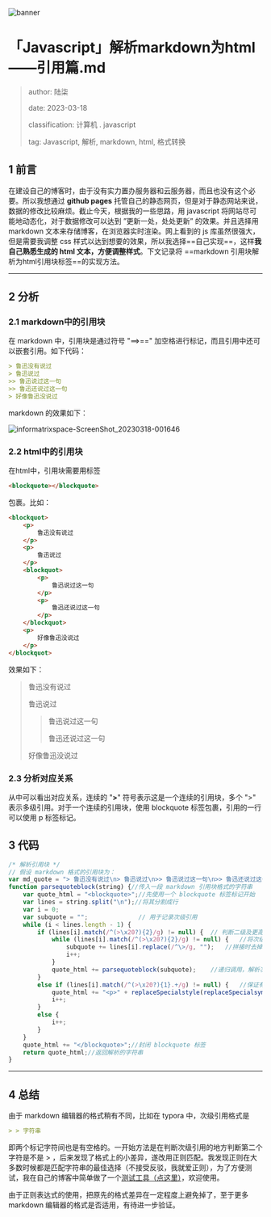 ![banner](https://cdn.staticaly.com/gh/DaiwuShen/daiwuImageBed@main/webP/informatrixspace-informatrix-14.2hh2i2g4k4jk.webp)	

# 「Javascript」解析markdown为html——引用篇.md

> author: 陆柒
>
> date: 2023-03-18
>
> classification: 计算机 . javascript
>
> tag: Javascript, 解析, markdown, html, 格式转换

## 1 前言

在建设自己的博客时，由于没有实力置办服务器和云服务器，而且也没有这个必要。所以我想通过 **github pages** 托管自己的静态网页，但是对于静态网站来说，数据的修改比较麻烦。截止今天，根据我的一些思路，用 javascript 将网站尽可能地动态化，对于数据修改可以达到 ”更新一处，处处更新” 的效果。并且选择用 markdown 文本来存储博客，在浏览器实时渲染。网上看到的 js 库虽然很强大，但是需要我调整 css 样式以达到想要的效果，所以我选择==自己实现==，这样**我自己熟悉生成的 html 文本，方便调整样式**。下文记录将 ==markdown 引用块解析为html引用块标签==的实现方法。

---



## 2 分析

### 2.1 markdown中的引用块

在 markdown 中，引用块是通过符号 "==>==" 加空格进行标记，而且引用中还可以嵌套引用。如下代码：

```markdown
> 鲁迅没有说过
> 鲁迅说过
>> 鲁迅说过这一句
>> 鲁迅还说过这一句
> 好像鲁迅没说过
```

markdown 的效果如下：

![informatrixspace-ScreenShot_20230318-001646](https://cdn.staticaly.com/gh/DaiwuShen/daiwuImageBed@main/20230318/informatrixspace-ScreenShot_20230318-001646.4y9eoryci7b4.webp)

### 2.2 html中的引用块

在html中，引用块需要用标签

```html
<blockquote></blockquote>
```

包裹。比如：

```html
<blockquot>
    <p>
        鲁迅没有说过
    </p>
    <p>
        鲁迅说过
    </p>
    <blockquot>
    	<p>
            鲁迅说过这一句
        </p>
        <p>
            鲁迅还说过这一句
        </p>
    </blockquot>
    <p>
        好像鲁迅没说过
    </p>
</blockquot>
```

效果如下：


> 鲁迅没有说过
>
> 鲁迅说过
>
> > 鲁迅说过这一句
> >
> > 鲁迅还说过这一句
>
> 好像鲁迅没说过

### 2.3 分析对应关系

从中可以看出对应关系，连续的 "**>**" 符号表示这是一个连续的引用块，多个 ">" 表示多级引用。对于一个连续的引用块，使用 blockquote 标签包裹，引用的一行可以使用 p 标签标记。

## 3 代码

```javascript
/* 解析引用块 */
// 假设 markdown 格式的引用块为：
var md_quote = "> 鲁迅没有说过\n> 鲁迅说过\n>> 鲁迅说过这一句\n>> 鲁迅还说过这一句\n> 好像鲁迅没说过";
function parsequoteblock(string) {//传入一段 markdown 引用块格式的字符串
	var quote_html = "<blockquote>";//先使用一个 blockquote 标签标记开始
	var lines = string.split("\n");//将其分割成行
	var i = 0;
	var subquote = "";				// 用于记录次级引用
	while (i < lines.length - 1) {	
		if (lines[i].match(/^(>\x20?){2}/g) != null) {	// 判断二级及更高级次的引用
			while (lines[i].match(/^(>\x20?){2}/g) != null) {	//将次级引用拼接到一起
				subquote += lines[i].replace(/^\>/g, "");	//拼接时去掉开头的引用标记字符
				i++;
			}
			quote_html += parsequoteblock(subquote);	//递归调用，解析次级引用块
		}
		else if (lines[i].match(/^(>\x20?){1}.+/g) != null) {	//保证有内容再包裹为 p 标签，防止空内容的 p 标签出现
			quote_html += "<p>" + replaceSpecialstyle(replaceSpecialsymbol(lines[i].slice(2, lines[i].length))) + "</p>";//将一行文字用 p 标签包裹
			i++;
		}
		else {
			i++;
		}
	}
	quote_html += "</blockquote>";//封闭 blockquote 标签
	return quote_html;//返回解析的字符串
}
```

---



## 4 总结

由于 markdown 编辑器的格式稍有不同，比如在 typora 中，次级引用格式是

```markdown
> > 字符串
```

即两个标记字符间也是有空格的。一开始方法是在判断次级引用的地方判断第二个字符是不是 &gt; ，后来发现了格式上的小差异，遂改用正则匹配。我发现正则在大多数时候都是匹配字符串的最佳选择（不接受反驳，我就爱正则），为了方便测试，我在自己的博客中简单做了一个[测试工具（点这里）](https://www.informatrix.space/tool.html?tool=%E6%AD%A3%E5%88%99%E8%A1%A8%E8%BE%BE%E5%BC%8F%E5%9C%A8%E7%BA%BF%E6%B5%8B%E8%AF%95%E5%B7%A5%E5%85%B7)，欢迎使用。

由于正则表达式的使用，把原先的格式差异在一定程度上避免掉了，至于更多 markdown 编辑器的格式是否适用，有待进一步验证。